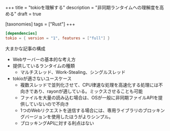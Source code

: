 +++
title = "tokioを理解する"
description = "非同期ランタイムへの理解度を高める"
draft = true

[taxonomies]
tags = ["Rust"]
+++

```toml
[dependencies]
tokio = { version = "1", features = ["full"] }
```

大まかな記事の構成

- Webサーバーの基本的な考え方
- 提供しているランタイムの種類
  - マルチスレッド、Work-Stealing、シングルスレッド
- tokioが適さないユースケース
  - 複数スレッドで並列化させて、CPU律速な処理を高速化する処理には不向きであり、rayonが適している。ミックスさせることも可能
  - ファイルを大量の読み込む場合は、OSが一般に非同期ファイルAPIを提供していないので不向き
  - 1つのWebリクエストを送信する場合には、専用ライブラリのブロッキングバージョンを使用したほうがよりシンプル。
  - ブロッキングAPIに対する利点はない
